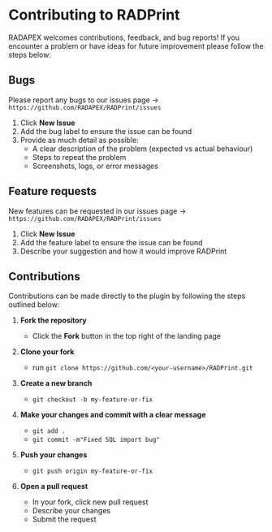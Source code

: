 # Contributing to RADPrint

RADAPEX welcomes contributions, feedback, and bug reports!
If you encounter a problem or have ideas for future improvement please follow the steps below:

## Bugs

Please report any bugs to our issues page -> `https://github.com/RADAPEX/RADPrint/issues`

1. Click **New Issue**
2. Add the bug label to ensure the issue can be found
2. Provide as much detail as possible:
    - A clear description of the problem (expected vs actual behaviour)
    - Steps to repeat the problem
    - Screenshots, logs, or error messages

## Feature requests

New features can be requested in our issues page -> `https://github.com/RADAPEX/RADPrint/issues`

1. Click **New Issue**
2. Add the feature label to ensure the issue can be found
3. Describe your suggestion and how it would improve RADPrint

## Contributions

Contributions can be made directly to the plugin by following the steps outlined below:

1. **Fork the repository**
    - Click the **Fork** button in the top right of the landing page

2. **Clone your fork**
    - run `git clone https://github.com/<your-username>/RADPrint.git`

3. **Create a new branch**
    - `git checkout -b my-feature-or-fix`

4. **Make your changes and commit with a clear message**
    - `git add .`
    - `git commit -m"Fixed SQL import bug"`
    
5. **Push your changes**
    - `git push origin my-feature-or-fix`

6. **Open a pull request** 
    - In your fork, click new pull request
    - Describe your changes
    - Submit the request
